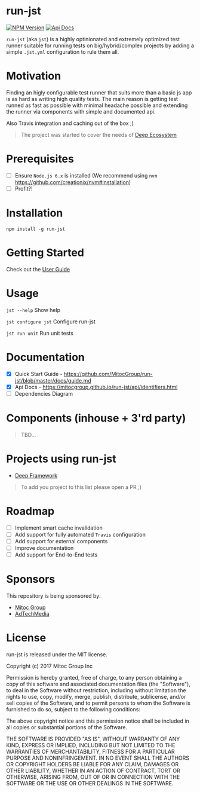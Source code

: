 run-jst
========

[![NPM Version](https://img.shields.io/npm/v/run-jst.svg)](https://npmjs.org/package/run-jst)
[![Api Docs](https://mitocgroup.github.io/run-jst/api/badge.svg)](https://mitocgroup.github.io/run-jst/api/)

`run-jst` (aka `jst`) is a highly optinionated and extremely optimized test runner
suitable for running tests on big/hybrid/complex projects by adding a simple `.jst.yml`
configuration to rule them all.

# Motivation

Finding an higly configurable test runner that suits more than a basic js app
is as hard as writing high quality tests. The main reason is getting test runned as fast as possible
with minimal headache possible and extending the runner via components with simple and documented api.

Also Travis integration and caching out of the box ;)

> The project was started to cover the needs of [Deep Ecosystem](https://github.com/MitocGroup/deep-framework)

# Prerequisites

- [ ] Ensure `Node.js 6.x` is installed (We recommend using `nvm` https://github.com/creationix/nvm#installation)
- [ ] Profit?!

# Installation

`npm install -g run-jst`

# Getting Started

Check out the [User Guide](https://github.com/MitocGroup/run-jst/blob/master/docs/guide.md#configure-repository)

# Usage

`jst --help` Show help

`jst configure jst` Configure run-jst

`jst run unit` Run unit tests

# Documentation

- [x] Quick Start Guide - https://github.com/MitocGroup/run-jst/blob/master/docs/guide.md
- [x] Api Docs - https://mitocgroup.github.io/run-jst/api/identifiers.html
- [ ] Dependencies Diagram

# Components (inhouse + 3'rd party)

> TBD...

# Projects using run-jst

- [Deep Framework](https://github.com/MitocGroup/deep-framework)

> To add you project to this list please open a PR ;)

# Roadmap

- [ ] Implement smart cache invalidation
- [ ] Add support for fully automated `Travis` configuration 
- [ ] Add support for external components
- [ ] Improve documentation
- [ ] Add support for End-to-End tests

# Sponsors

This repository is being sponsored by:

- [Mitoc Group](https://www.mitocgroup.com)
- [AdTechMedia](https://www.adtechmedia.io)

# License

run-jst is released under the MIT license.

Copyright (c) 2017 Mitoc Group Inc

Permission is hereby granted, free of charge, to any person obtaining a copy
of this software and associated documentation files (the "Software"), to deal
in the Software without restriction, including without limitation the rights
to use, copy, modify, merge, publish, distribute, sublicense, and/or sell
copies of the Software, and to permit persons to whom the Software is
furnished to do so, subject to the following conditions:

The above copyright notice and this permission notice shall be included in all
copies or substantial portions of the Software.

THE SOFTWARE IS PROVIDED "AS IS", WITHOUT WARRANTY OF ANY KIND, EXPRESS OR
IMPLIED, INCLUDING BUT NOT LIMITED TO THE WARRANTIES OF MERCHANTABILITY,
FITNESS FOR A PARTICULAR PURPOSE AND NONINFRINGEMENT. IN NO EVENT SHALL THE
AUTHORS OR COPYRIGHT HOLDERS BE LIABLE FOR ANY CLAIM, DAMAGES OR OTHER
LIABILITY, WHETHER IN AN ACTION OF CONTRACT, TORT OR OTHERWISE, ARISING FROM,
OUT OF OR IN CONNECTION WITH THE SOFTWARE OR THE USE OR OTHER DEALINGS IN THE
SOFTWARE.

